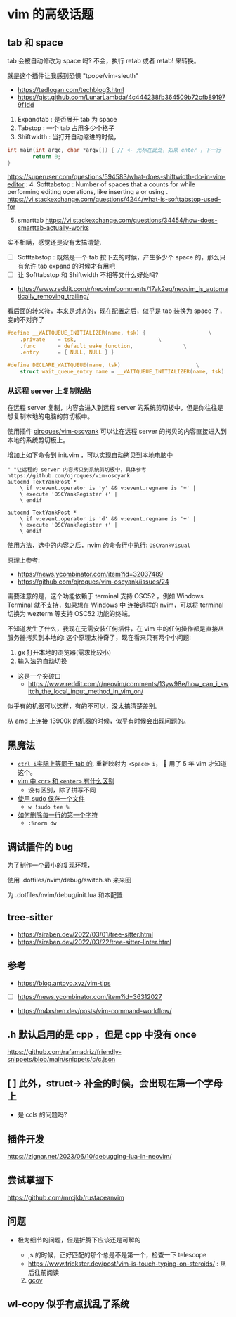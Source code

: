 # vim 的高级话题

## tab 和 space

tab 会被自动修改为 space 吗? 不会，执行 retab 或者 retab! 来转换。

就是这个插件让我感到恐惧
"tpope/vim-sleuth"

- https://tedlogan.com/techblog3.html
- https://gist.github.com/LunarLambda/4c444238fb364509b72cfb891979f1dd

1. Expandtab : 是否展开 tab 为 space
2. Tabstop : 一个 tab 占用多少个格子
3. Shiftwidth : 当打开自动缩进的时候，

```c
int main(int argc, char *argv[]) { // <- 光标在此处，如果 enter ，下一行
        return 0;
}
```

https://superuser.com/questions/594583/what-does-shiftwidth-do-in-vim-editor : 4. Softtabstop : Number of spaces that a <Tab> counts for while performing editing
operations, like inserting a <Tab> or using <BS>.
https://vi.stackexchange.com/questions/4244/what-is-softtabstop-used-for

5. smarttab
   https://vi.stackexchange.com/questions/34454/how-does-smarttab-actually-works

实不相瞒，感觉还是没有太搞清楚.

- [ ] Softtabstop : 既然是一个 tab 按下去的时候，产生多少个 space 的，那么只有允许 tab expand 的时候才有用吧
- [ ] 让 Softtabstop 和 Shiftwidth 不相等又什么好处吗?

- https://www.reddit.com/r/neovim/comments/17ak2eq/neovim_is_automatically_removing_trailing/

看后面的转义符，本来是对齐的，现在配置之后，似乎是 tab 装换为 space 了，变的不对齐了

```c
#define __WAITQUEUE_INITIALIZER(name, tsk) {					\
	.private	= tsk,							\
	.func		= default_wake_function,				\
	.entry		= { NULL, NULL } }

#define DECLARE_WAITQUEUE(name, tsk)						\
	struct wait_queue_entry name = __WAITQUEUE_INITIALIZER(name, tsk)
```

### 从远程 server 上复制粘贴

在远程 server 复制，内容会进入到远程 server 的系统剪切板中，但是你往往是想复制本地的电脑的剪切板中。

使用插件 [ojroques/vim-oscyank](https://github.com/ojroques/vim-oscyank) 可以让在远程 server 的拷贝的内容直接进入到本地的系统剪切板上。

增加上如下命令到 init.vim ，可以实现自动拷贝到本地电脑中

```vim
" "让远程的 server 内容拷贝到系统剪切板中，具体参考 https://github.com/ojroques/vim-oscyank
autocmd TextYankPost *
    \ if v:event.operator is 'y' && v:event.regname is '+' |
    \ execute 'OSCYankRegister +' |
    \ endif

autocmd TextYankPost *
    \ if v:event.operator is 'd' && v:event.regname is '+' |
    \ execute 'OSCYankRegister +' |
    \ endif
```

使用方法，选中的内容之后，nvim 的命令行中执行: `OSCYankVisual`

原理上参考:

- https://news.ycombinator.com/item?id=32037489
- https://github.com/ojroques/vim-oscyank/issues/24

需要注意的是，这个功能依赖于 terminal 支持 OSC52 ，例如 Windows Terminal 就不支持，如果想在 Windows 中
连接远程的 nvim，可以将 terminal 切换为 wezterm 等支持 OSC52 功能的终端。

不知道发生了什么，我现在无需安装任何插件，在 vim 中的任何操作都是直接从服务器拷贝到本地的:
这个原理太神奇了，现在看来只有两个小问题:

1. gx 打开本地的浏览器(需求比较小)
2. 输入法的自动切换

- 这是一个突破口
  - https://www.reddit.com/r/neovim/comments/13yw98e/how_can_i_switch_the_local_input_method_in_vim_on/

似乎有的机器可以这样，有的不可以，没太搞清楚差别。

从 amd 上连接 13900k 的机器的时候，似乎有时候会出现问题的。

## 黑魔法

- [`ctrl i`实际上等同于 tab 的](https://github.com/neoclide/coc.nvim/issues/1089), 重新映射为 `<Space>` `i`， 🤡 用了 5 年 vim 才知道这个。
- [vim 中 `<cr>` 和 `<enter>` 有什么区别](https://www.reddit.com/r/vim/comments/u2989c/what_is_the_difference_between_cr_and_enter/)
  - 没有区别，除了拼写不同
- [使用 sudo 保存一个文件](https://stackoverflow.com/questions/2600783/how-does-the-vim-write-with-sudo-trick-work)
  - `w !sudo tee %`
- [如何删除每一行的第一个字符](https://stackoverflow.com/questions/1568115/delete-first-word-of-each-line)
  - `:%norm dw`

## 调试插件的 bug

为了制作一个最小的复现环境，

使用 .dotfiles/nvim/debug/switch.sh 来来回

为 .dotfiles/nvim/debug/init.lua 和本配置

## tree-sitter

- https://siraben.dev/2022/03/01/tree-sitter.html
- https://siraben.dev/2022/03/22/tree-sitter-linter.html

## 参考

- https://blog.antoyo.xyz/vim-tips
- [ ] https://news.ycombinator.com/item?id=36312027
- https://m4xshen.dev/posts/vim-command-workflow/

## .h 默认启用的是 cpp ，但是 cpp 中没有 once

https://github.com/rafamadriz/friendly-snippets/blob/main/snippets/c/c.json

## [ ] 此外，struct-> 补全的时候，会出现在第一个字母上

- 是 ccls 的问题吗?

## 插件开发

https://zignar.net/2023/06/10/debugging-lua-in-neovim/

## 尝试掌握下

https://github.com/mrcjkb/rustaceanvim

## 问题

- 极为细节的问题，但是折腾下应该还是可解的

  - ,s 的时候，正好匹配的那个总是不是第一个，检查一下 telescope
  - https://www.trickster.dev/post/vim-is-touch-typing-on-steroids/ : 从后往前阅读

  2. [gcov](https://marketplace.visualstudio.com/items?itemName=JacquesLucke.gcov-viewer)

## wl-copy 似乎有点扰乱了系统
